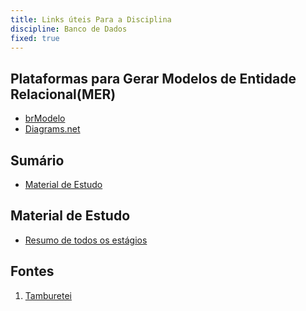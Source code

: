 ```yaml
---
title: Links úteis Para a Disciplina
discipline: Banco de Dados
fixed: true
---
```


## Plataformas para Gerar Modelos de Entidade Relacional(MER)

- [brModelo](https://sourceforge.net/projects/brmodelo/files/latest/download)
- [Diagrams.net](https://app.diagrams.net/)

## Sumário

- [Material de Estudo](#material-de-estudo)

## Material de Estudo

- [Resumo de todos os estágios](https://drive.google.com/file/d/1P8qSvIK-IW1Jal3fSy_UdGfZ1ugGyewp/view?usp=sharing)


## Fontes 

1. <a href= "https://github.com/OpenDevUFCG/Tamburetei" target="_blank"> Tamburetei </a>
